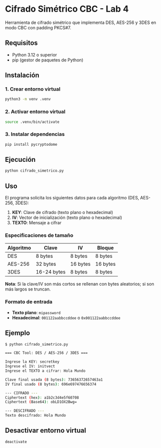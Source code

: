 # Cifrado Simétrico CBC - Lab 4

Herramienta de cifrado simétrico que implementa DES, AES-256 y 3DES en modo CBC con padding PKCS#7.

## Requisitos

- Python 3.12 o superior
- pip (gestor de paquetes de Python)

## Instalación

### 1. Crear entorno virtual

```bash path=null start=null
python3 -m venv .venv
```

### 2. Activar entorno virtual

```bash path=null start=null
source .venv/bin/activate
```

### 3. Instalar dependencias

```bash path=null start=null
pip install pycryptodome
```

## Ejecución

```bash path=null start=null
python cifrado_simetrico.py
```

## Uso

El programa solicita los siguientes datos para cada algoritmo (DES, AES-256, 3DES):

1. **KEY**: Clave de cifrado (texto plano o hexadecimal)
2. **IV**: Vector de inicialización (texto plano o hexadecimal)
3. **TEXTO**: Mensaje a cifrar

### Especificaciones de tamaño

| Algoritmo | Clave     | IV       | Bloque   |
|-----------|-----------|----------|----------|
| DES       | 8 bytes   | 8 bytes  | 8 bytes  |
| AES-256   | 32 bytes  | 16 bytes | 16 bytes |
| 3DES      | 16-24 bytes | 8 bytes | 8 bytes  |

**Nota**: Si la clave/IV son más cortos se rellenan con bytes aleatorios; si son más largos se truncan.

### Formato de entrada

- **Texto plano**: `mipassword`
- **Hexadecimal**: `001122aabbccddee` o `0x001122aabbccddee`

## Ejemplo

```bash path=null start=null
$ python cifrado_simetrico.py

=== CBC Tool: DES / AES-256 / 3DES ===

Ingrese la KEY: secretkey
Ingrese el IV: initvect
Ingrese el TEXTO a cifrar: Hola Mundo

Clave final usada (8 bytes): 73656372657463a1
IV final usado (8 bytes): 696e697476656374

--- CIFRADO ---
Ciphertext (hex): a1b2c3d4e5f60708
Ciphertext (Base64): obLD1OX2Bwg=

--- DESCIFRADO ---
Texto descifrado: Hola Mundo
```

## Desactivar entorno virtual

```bash path=null start=null
deactivate
```
